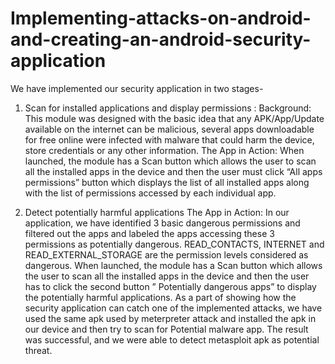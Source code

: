 # Implementing-attacks-on-android-and-creating-an-android-security-application
We have implemented our security application in two stages-
1.	Scan for installed applications and display permissions :
Background:
This module was designed with the basic idea that any APK/App/Update available on the internet can be malicious, several apps downloadable for free online were infected with malware that could harm the device, store credentials or any other information.
The App in Action:
When launched, the module has a Scan button which allows the user to scan all the installed apps in the device and then the user must click “All apps permissions” button which displays the list of all installed apps along with the list of permissions accessed by each individual app. 

2.	Detect potentially harmful applications
The App in Action:
In our application, we have identified 3 basic dangerous permissions and filtered out the apps and labeled the apps accessing these 3 permissions as potentially dangerous. READ_CONTACTS, INTERNET and READ_EXTERNAL_STORAGE are the permission levels considered as dangerous. When launched, the module has a Scan button which allows the user to scan all the installed apps in the device and then the user has to click the second button ” Potentially dangerous apps” to display the potentially harmful applications. 
As a part of showing how the security application can catch one of the implemented attacks, we have used the same apk used by meterpreter attack and installed the apk in our device and then try to scan for Potential malware app. The result was successful, and we were able to detect metasploit apk as potential threat.
